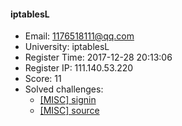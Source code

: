 #### iptablesL  

* Email: 1176518111@qq.com  
* University: iptablesL  
* Register Time: 2017-12-28 20:13:06  
* Register IP: 111.140.53.220  
* Score: 11  
* Solved challenges: 
  * [[MISC] signin](https://github.com/SniperOJ/Challenges/blob/master/MISC/signin.json)  
  * [[MISC] source](https://github.com/SniperOJ/Challenges/blob/master/MISC/source.json)  
